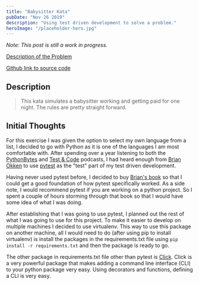 ```yaml
---
title: "Babysitter Kata"
pubDate: "Nov 26 2019"
description: "Using test driven development to solve a problem."
heroImage: "/placeholder-hero.jpg"
---
```


_Note: This post is still a work in progress._

[Description of the Problem](https://github.com/PillarTechnology/kata-babysitter)

[Github link to source code](https://github.com/thejayhaykid/babysitter-kata)

## Description

> This kata simulates a babysitter working and getting paid for one night. The rules are pretty straight forward.

## Initial Thoughts

For this exercise I was given the option to select my own language from a list, I decided to go with Python as it is one of the languages I am most comfortable with. After spending over a year listening to both the [PythonBytes](https://pythonbytes.fm/) and [Test & Code](https://testandcode.com/) podcasts, I had heard enough from [Brian Okken](https://twitter.com/brianokken) to use [pytest](https://docs.pytest.org/en/latest/) as the "test" part of my test driven development.

Having never used pytest before, I decided to buy [Brian's book](https://pragprog.com/book/bopytest/python-testing-with-pytest) so that I could get a good foundation of how pytest specifically worked. As a side note, I would recommend pytest if you are working on a python project. So I spent a couple of hours storming through that book so that I would have some idea of what I was doing.

After establishing that I was going to use pytest, I planned out the rest of what I was going to use for this project. To make it easier to develop on multiple machines I decided to use virtualenv. This way to use this package on another machine, all I would need to do (after using pip to install virtualenv) is install the packages in the requirements.txt file using `pip install -r requirements.txt` and then the package is ready to go.

The other package in requirements.txt file other than pytest is [Click](https://click.palletsprojects.com/en/7.x/). Click is a very powerful package that makes adding a command line interface (CLI) to your python package very easy. Using decorators and functions, defining a CLI is very easy.
